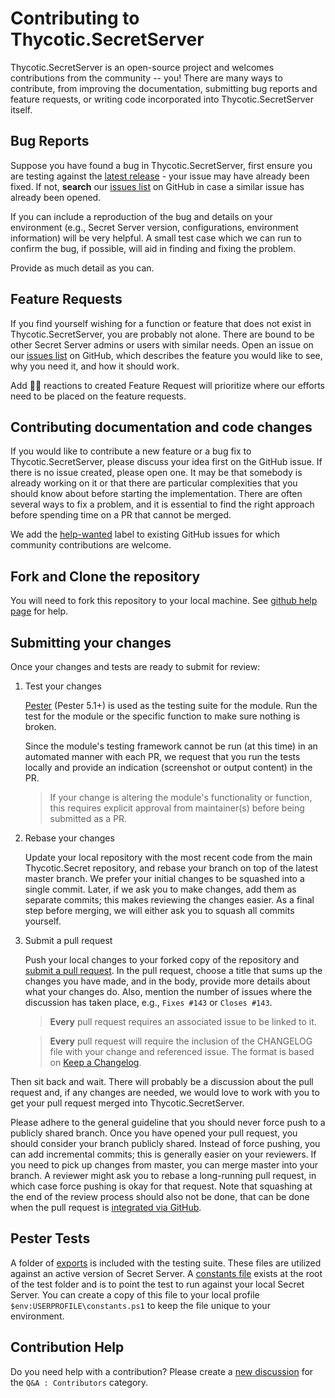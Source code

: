 # Contributing to Thycotic.SecretServer

Thycotic.SecretServer is an open-source project and welcomes contributions from the community -- you! There are many ways to contribute, from improving the documentation, submitting bug reports and feature requests, or writing code incorporated into Thycotic.SecretServer itself.

## Bug Reports

Suppose you have found a bug in Thycotic.SecretServer, first ensure you are testing against the [latest release](https://github.com/thycotic-ps/thycotic.secretserver/releases/latest) - your issue may have already been fixed. If not, **search** our [issues list](https://github.com/thycotic-ps/thycotic.secretserver/issues) on GitHub in case a similar issue has already been opened.

If you can include a reproduction of the bug and details on your environment (e.g., Secret Server version, configurations, environment information) will be very helpful. A small test case which we can run to confirm the bug, if possible, will aid in finding and fixing the problem.

Provide as much detail as you can.

## Feature Requests

If you find yourself wishing for a function or feature that does not exist in Thycotic.SecretServer, you are probably not alone. There are bound to be other Secret Server admins or users with similar needs. Open an issue on our [issues list](https://github.com/thycotic-ps/thycotic.secretserver/issues) on GitHub, which describes the feature you would like to see, why you need it, and how it should work.

Add 👍🏻 reactions to created Feature Request will prioritize where our efforts need to be placed on the feature requests.

## Contributing documentation and code changes

If you would like to contribute a new feature or a bug fix to Thycotic.SecretServer, please discuss your idea first on the GitHub issue. If there is no issue created, please open one. It may be that somebody is already working on it or that there are particular complexities that you should know about before starting the implementation. There are often several ways to fix a problem, and it is essential to find the right approach before spending time on a PR that cannot be merged.

We add the [help-wanted](https://github.com/thycotic-ps/thycotic.secretserver/labels/help-wanted) label to existing GitHub issues for which community contributions are welcome.

## Fork and Clone the repository

You will need to fork this repository to your local machine. See [github help page](https://help.github.com/articles/fork-a-repo) for help.

## Submitting your changes

Once your changes and tests are ready to submit for review:

1. Test your changes

    [Pester](https://pester.dev) (Pester 5.1+) is used as the testing suite for the module. Run the test for the module or the specific function to make sure nothing is broken.

    Since the module's testing framework cannot be run (at this time) in an automated manner with each PR, we request that you run the tests locally and provide an indication (screenshot or output content) in the PR.

    > If your change is altering the module's functionality or function, this requires explicit approval from maintainer(s) before being submitted as a PR.

2. Rebase your changes

    Update your local repository with the most recent code from the main Thycotic.Secret repository, and rebase your branch on top of the latest master branch. We prefer your initial changes to be squashed into a single commit. Later, if we ask you to make changes, add them as separate commits; this makes reviewing the changes easier. As a final step before merging, we will either ask you to squash all commits yourself.

3. Submit a pull request

    Push your local changes to your forked copy of the repository and [submit a pull request](https://help.github.com/articles/using-pull-requests). In the pull request, choose a title that sums up the changes you have made, and in the body, provide more details about what your changes do. Also, mention the number of issues where the discussion has taken place, e.g., `Fixes #143` or `Closes #143`.

    > **Every** pull request requires an associated issue to be linked to it.

    > **Every** pull request will require the inclusion of the CHANGELOG file with your change and referenced issue. The format is based on [Keep a Changelog](https://keepachangelog.com/en/1.0.0/).

Then sit back and wait. There will probably be a discussion about the pull request and, if any changes are needed, we would love to work with you to get your pull request merged into Thycotic.SecretServer.

Please adhere to the general guideline that you should never force push to a publicly shared branch. Once you have opened your pull request, you should consider your branch publicly shared. Instead of force pushing, you can add incremental commits; this is generally easier on your reviewers. If you need to pick up changes from master, you can merge master into your branch. A reviewer might ask you to rebase a long-running pull request, in which case force pushing is okay for that request. Note that squashing at the end of the review process should also not be done, that can be done when the pull request is [integrated via GitHub](https://github.com/blog/2141-squash-your-commits).

## Pester Tests

A folder of [exports](https://github.com/thycotic-ps/thycotic.secretserver/tree/master/tests/exports) is included with the testing suite. These files are utilized against an active version of Secret Server. A [constants file](https://github.com/thycotic-ps/thycotic.secretserver/blob/master/tests/constants.ps1) exists at the root of the test folder and is to point the test to run against your local Secret Server. You can create a copy of this file to your local profile `$env:USERPROFILE\constants.ps1` to keep the file unique to your environment.

## Contribution Help

Do you need help with a contribution? Please create a [new discussion](https://github.com/thycotic-ps/thycotic.secretserver/discussions/new) for the `Q&A : Contributors` category.
